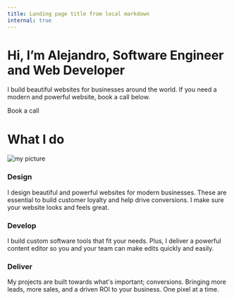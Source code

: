 ```yaml
---
title: Landing page title from local markdown
internal: true
---
```


# Hi, I’m Alejandro, Software Engineer and Web Developer

I build beautiful websites for businesses around the world. If you need a modern and powerful website, book a call below.

Book a call

# What I do

![my picture](/img/headshotsmall.jpg "my picture")

### Design

I design beautiful and powerful websites for modern businesses. These are essential to build customer loyalty and help drive conversions. I make sure your website looks and feels great.

### Develop

I build custom software tools that fit your needs. Plus, I deliver a powerful content editor so you and your team can make edits quickly and easily.

### Deliver

My projects are built towards what's important; conversions. Bringing more leads, more sales, and a driven ROI to your business. One pixel at a time.
